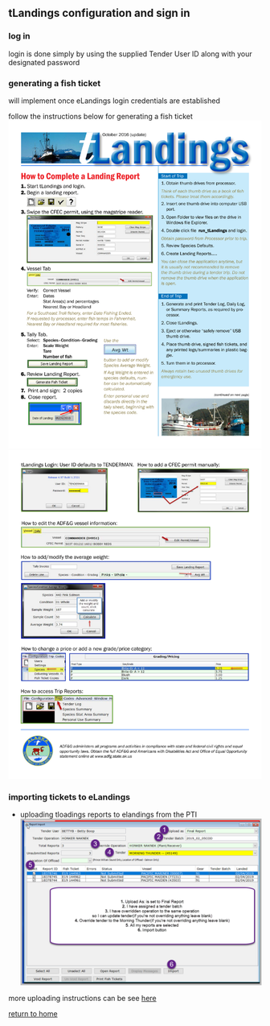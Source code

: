 ## tLandings configuration and sign in

### log in
login is done simply by using the supplied Tender User ID along with your designated password

### generating a fish ticket
will implement once eLandings login credentials are established

follow the instructions below for generating a fish ticket
![writing a fish ticket](../imgs/gen_ticket_1.png)
![writing a fish ticket part 2](../imgs/gen_ticket_2.png)

### importing tickets to eLandings
- uploading tloadings reports to elandings from the PTI
![uploading instructions](../imgs/upload.png)

more uploading instructions can be see [here](https://elandings.atlassian.net/wiki/spaces/doc/pages/501285690/Uploading+Groundfish+Tickets+from+tLandings+with+the+PTI+into+eLandings)

[return to home](https://github.com/purpleponker/Northline_eLandings/blob/main/README.md)
